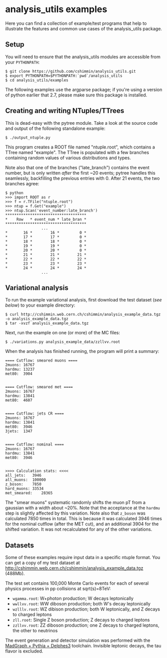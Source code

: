 analysis_utils examples
=======================
Here you can find a collection of example/test programs that help to illustrate the features and common use cases of the analysis_utils package.

Setup
-----
You will need to ensure that the analysis_utils modules are accessible from your `PYTHONPATH`:
```
$ git clone https://github.com/cshimmin/analysis_utils.git
$ export PYTHONPATH=$PYTHONPATH:`pwd`/analysis_utils
$ cd analysis_utils/examples
```
The following examples use the argparse package; if you're using a version of python earlier that 2.7, please make sure this package is installed.

Creating and writing NTuples/TTrees
-----------------------------------
This is dead-easy with the pytree module.
Take a look at the source code and output of the following standalone example:
```
$ ./output_ntuple.py
```
This program creates a ROOT file named "ntuple.root", which contains a TTree named "example".
The TTree is populated with a few branches containing random values of various distributions and types.

Note also that one of the branches ("late_branch") contains the event number, but is only written _after_ the first ~20 events; pytree handles this seamlessly, backfilling the previous entries with 0. After 21 events, the two branches agree:
```
$ python
>>> import ROOT as r
>>> f = r.TFile("ntuple.root")
>>> ntup = f.Get("example")
>>> ntup.Scan('event_number:late_branch')
************************************
*    Row   * event_num * late_bran *
************************************
                ...
*       16 *        16 *         0 *
*       17 *        17 *         0 *
*       18 *        18 *         0 *
*       19 *        19 *         0 *
*       20 *        20 *         0 *
*       21 *        21 *        21 *
*       22 *        22 *        22 *
*       23 *        23 *        23 *
*       24 *        24 *        24 *
                ...
```

Variational analysis
--------------------
To run the example variational analysis, first download the test dataset (_see below_) to your example directory:
```
$ curl http://cshimmin.web.cern.ch/cshimmin/analysis_example_data.tgz -o analysis_example_data.tgz
$ tar -xvzf analysis_example_data.tgz
```

Next, run the example on one (or more) of the MC files:
```
$ ./variations.py analysis_example_data/zzllvv.root
```

When the analysis has finished running, the program will print a summary:
```
==== Cutflow: smeared muons ====
2muons: 16767
hardmu: 13237
met80:  3904


==== Cutflow: smeared met ====
2muons: 16767
hardmu: 13841
met80:  4607


==== Cutflow: jets CR ====
2muons: 16767
hardmu: 13841
met80:  3946
3jets:  1347


==== Cutflow: nominal ====
2muons: 16767
hardmu: 13841
met80:  3946


>>>> Calculation stats: <<<<
all_jets:   3946
all_muons:  100000
z_boson:    7850
hard_muons: 33534
met_smeared:    28365
```
The "smear muons" systematic randomly shifts the muon pT from a gaussian with a width about ~20%.
Note that the acceptance at the `hardmu` step is slightly affected by this variation.
Note also that `z_boson` was calculated 7850 times in total.
This is because it was calculated 3946 times for the nominal cutflow (after the MET cut), and an additional 3904 for the shifted variation.
It was not recalculated for any of the other variations.

Datasets
--------
Some of these examples require input data in a specific ntuple format.
You can get a copy of my test dataset at http://cshimmin.web.cern.ch/cshimmin/analysis_example_data.tgz (488Mb).

The test set contains 100,000 Monte Carlo events for each of several physics processes in pp collisions at sqrt(s)=8TeV:
 * `wgamma.root`: W+photon production; W decays leptonically
 * `wwllvv.root`: WW diboson production; both W's decay leptonically
 * `wzlllv.root`: WZ dibison production; both W leptonically, and Z decays to charged leptons
 * `zll.root`: Single Z boson production; Z decays to charged leptons
 * `zzllvv.root`: ZZ diboson production; one Z decays to charged leptons, the other to neutrinos

The event generation and detector simulation was performed with the [MadGraph + Pythia + Delphes3](http://madgraph.hep.uiuc.edu/) toolchain.
Invisible leptonic decays, the tau flavor is excluded.
